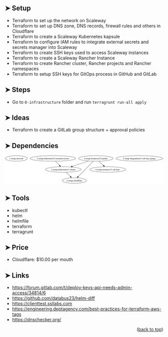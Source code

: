 <!-- BEGIN_TF_DOCS -->
<a name="readme-top"></a>

## ➤ Setup <a name="#-setup"></a>

- Terraform to set up the network on Scaleway
- Terraform to set up DNS zone, DNS records, firewall rules and others in Cloudflare
- Terraform to create a Scaleway Kubernetes kapsule
- Terraform to configure IAM rules to integrate external secrets and secrets manager into Scaleway
- Terraform to create SSH keys used to access Scaleway instances
- Terraform to create a Scaleway Rancher Instance
- Terraform to create Rancher cluster, Rancher projects and Rancher namespaces
- Terraform to setup SSH keys for GitOps process in GitHub and GitLab

## ➤ Steps <a name="#-steps"></a>

- Go to `0-infrastructure` folder and run `terragrunt run-all apply`

## ➤ Ideas <a name="#-ideas"></a>

- Terraform to create a GitLab group structure + approval policies

## ➤ Dependencies <a name="#-dependencies"></a>

<div align="center">
<img alt="infrastructure" src=".github/images/infrastructure.svg"/>
</div>

## ➤ Tools <a name="#-tools"></a>

- kubectl
- helm
- helmfile
- terraform
- terragrunt

## ➤ Price <a name="#-price"></a>

- Cloudflare: $10.00 per mouth

## ➤ Links <a name="#-links"></a>

- https://forum.gitlab.com/t/deploy-keys-api-needs-admin-access/34814/6
- https://github.com/databus23/helm-diff
- https://clienttest.ssllabs.com
- https://engineering.deptagency.com/best-practices-for-terraform-aws-tags
- https://dnschecker.org/

<p align="right">(<a href="#readme-top">back to top</a>)</p>
<!-- END_TF_DOCS -->
